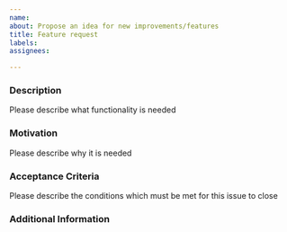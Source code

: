 ```yaml
---
name: 
about: Propose an idea for new improvements/features
title: Feature request
labels: 
assignees: 

---
```


### Description

Please describe what functionality is needed

### Motivation

Please describe why it is needed

### Acceptance Criteria

Please describe the conditions which must be met for this issue to close

### Additional Information
